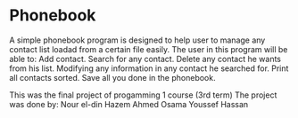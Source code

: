 # Phonebook
A simple phonebook program is designed to help user to manage any contact list loadad from a certain file easily.
The user in this program will be able to:
  Add contact.
  Search for any contact.
  Delete any contact he wants from his list.
  Modifying any information in any contact he searched for.
  Print all contacts sorted.
  Save all you done in the phonebook.

This was the final project of progamming 1 course (3rd term) 
The project was done by:
  Nour el-din Hazem
  Ahmed Osama
  Youssef Hassan
